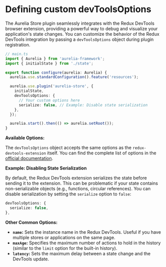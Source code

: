 # Defining custom devToolsOptions

The Aurelia Store plugin seamlessly integrates with the Redux DevTools browser extension, providing a powerful way to debug and visualize your application's state changes. You can customize the behavior of the Redux DevTools integration by passing a `devToolsOptions` object during plugin registration.

```typescript
// main.ts
import { Aurelia } from 'aurelia-framework';
import { initialState } from './state';

export function configure(aurelia: Aurelia) {
  aurelia.use.standardConfiguration().feature('resources');

  aurelia.use.plugin('aurelia-store', {
    initialState,
    devToolsOptions: {
      // Your custom options here
      serialize: false, // Example: Disable state serialization
    },
  });

  aurelia.start().then(() => aurelia.setRoot());
}
```

**Available Options:**

The `devToolsOptions` object accepts the same options as the `redux-devtools-extension` itself. You can find the complete list of options in the [official documentation](https://github.com/zalmoxisus/redux-devtools-extension/blob/master/docs/API/Arguments.md).

**Example: Disabling State Serialization**

By default, the Redux DevTools extension serializes the state before sending it to the extension. This can be problematic if your state contains non-serializable objects (e.g., functions, circular references). You can disable serialization by setting the `serialize` option to `false`:

```typescript
devToolsOptions: {
  serialize: false,
},
```

**Other Common Options:**

* **`name`:** Sets the instance name in the Redux DevTools. Useful if you have multiple stores or applications on the same page.
* **`maxAge`:** Specifies the maximum number of actions to hold in the history (similar to the `limit` option for the built-in history).
* **`latency`:** Sets the maximum delay between a state change and the DevTools update.
